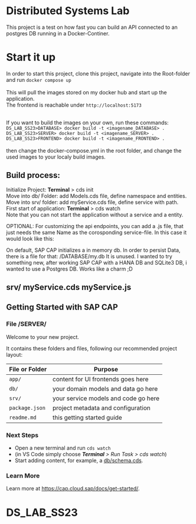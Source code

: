 # Distributed Systems Lab

This project is a test on how fast you can build an API 
connected to an postgres DB running in a Docker-Continer.

# Start it up<br>

In order to start this project, clone this project, navigate into the Root-folder <br>
and run `docker compose up`<br>
<br>
This will pull the images stored on my docker hub and start up the application.<br>
The frontend is reachable under `http://localhost:5173`<br><br>

If you want to build the images on your own, run these commands:<br>
`DS_LAB_SS23>DATABASE> docker build -t <imagename_DATABASE> .`<br>
`DS_LAB_SS23>SERVER> docker build -t <imagename_SERVER> .`<br>
`DS_LAB_SS23>FRONTEND> docker build -t <imagename_FRONTEND> .`<br>
<br>
then change the docker-compose.yml in the root folder, and change the used images to your localy build images.<br>

## Build process:

Initialize Project: **Terminal** > cds init <projectName> <br>
Move into db/ Folder: add Models.cds file, define namespace and entities.<br>
Move into srv/ folder: add myService.cds file, define service with path.<br>
First start of application: **Terminal** > cds watch<br>
Note that you can not start the application without a service and a entity.<br>


OPTIONAL:
For customizing the api endpoints, you can add a .js file, that just needs the 
same Name as the corosponding service-file. In this case it would look like this:

On default, SAP CAP initializes a in memory db. In order to persist Data, there is a file for that:
/DATABASE/my.db
It is unused. I wanted to try something new, after working SAP CAP with a HANA DB and SQLite3 DB, i 
wanted to use a Postgres DB. Works like a charm ;D
    
srv/
    myService.cds
    myService.js
--------------------------------------------------------------------------------

## Getting Started with SAP CAP
### File /SERVER/
Welcome to your new project.

It contains these folders and files, following our recommended project layout:

File or Folder | Purpose
---------|----------
`app/` | content for UI frontends goes here
`db/` | your domain models and data go here
`srv/` | your service models and code go here
`package.json` | project metadata and configuration
`readme.md` | this getting started guide


### Next Steps

- Open a new terminal and run `cds watch` 
- (in VS Code simply choose _**Terminal** > Run Task > cds watch_)
- Start adding content, for example, a [db/schema.cds](db/schema.cds).


### Learn More

Learn more at https://cap.cloud.sap/docs/get-started/.
# DS_LAB_SS23
